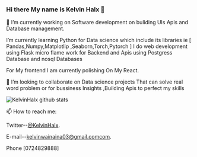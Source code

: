 ### Hi there My name is __Kelvin Halx__ 👋

<!--
**KelvinHalx** is a ✨ _special_ ✨ repository because its `README.md` (this file) appears on your GitHub profile.

Here are some ideas to get you started:

- 🔭 I’m currently working on ...
- 🌱 I’m currently learning ...
- 👯 I’m looking to collaborate on ...
- 🤔 I’m looking for help with ...
- 💬 Ask me about ...
- 📫 How to reach me: ...
- 😄 Pronouns: ...
- ⚡ Fun fact: ...
-->

🔭 I’m currently working on Software development on buliding UIs Apis and Database management.

I’m currently learning Python for Data science which include its libraries ie
	[ Pandas,Numpy,Matplotlip ,Seaborn,Torch,Pytorch ]
I do web development using Flask micro flame work for Backend and Apis using Postgress Database and nosql Databases

For My frontend I am currently polishing On My React.

👯 I’m looking to collaborate on Data science projects That can solve real word problem or for bussiness Insights ,Building Apis to perfect my skills


![KelvinHalx github stats](https://github-readme-stats.vercel.app/api?username=KelvinHalx&show_icons=true&hide_border=true)

📫 How to reach me:

Twitter--[@KelvinHalx](https://twitter.com/KelvinHalx).

E-mail--[kelvinwainaina03@gmail.comcom](kelvinwainaina03@gmail.com).

Phone [0724829888]
